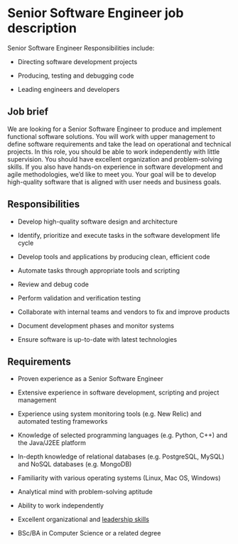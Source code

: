# Senior Software Engineer job description
Senior Software Engineer Responsibilities include:
* Directing software development projects

* Producing, testing and debugging code

* Leading engineers and developers


## Job brief

We are looking for a Senior Software Engineer to produce and implement functional software solutions. You will work with upper management to define software requirements and take the lead on operational and technical projects.
In this role, you should be able to work independently with little supervision. You should have excellent organization and problem-solving skills. If you also have hands-on experience in software development and agile methodologies, we’d like to meet you.
Your goal will be to develop high-quality software that is aligned with user needs and business goals.


## Responsibilities

* Develop high-quality software design and architecture

* Identify, prioritize and execute tasks in the software development life cycle

* Develop tools and applications by producing clean, efficient code

* Automate tasks through appropriate tools and scripting

* Review and debug code

* Perform validation and verification testing

* Collaborate with internal teams and vendors to fix and improve products

* Document development phases and monitor systems

* Ensure software is up-to-date with latest technologies


## Requirements

* Proven experience as a Senior Software Engineer

* Extensive experience in software development, scripting and project management

* Experience using system monitoring tools (e.g. New Relic) and automated testing frameworks

* Knowledge of selected programming languages (e.g. Python, C++) and the Java/J2EE platform

* In-depth knowledge of relational databases (e.g. PostgreSQL, MySQL) and NoSQL databases (e.g. MongoDB)

* Familiarity with various operating systems (Linux, Mac OS, Windows)

* Analytical mind with problem-solving aptitude

* Ability to work independently

* Excellent organizational and <a href="https://resources.workable.com/leadership-interview-questions" target="_blank">leadership skills</a>

* BSc/BA in Computer Science or a related degree

